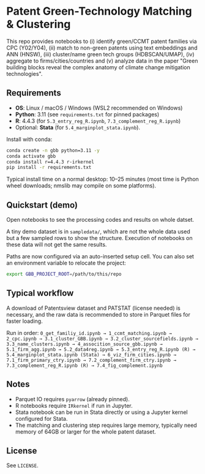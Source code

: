 # Patent Green-Technology Matching & Clustering

This repo provides notebooks to (i) identify green/CCMT patent families via CPC (Y02/Y04), (ii) match to non-green patents using text embeddings and ANN (HNSW), (iii) cluster/name green tech groups (HDBSCAN/UMAP), (iv) aggregate to firms/cities/countries and (v) analyze data in the paper "Green building blocks reveal the complex anatomy of climate change mitigation technologies".

## Requirements

- **OS**: Linux / macOS / Windows (WSL2 recommended on Windows)
- **Python**: 3.11 (see `requirements.txt` for pinned packages)
- **R**: 4.4.3 (for `5.3_entry_reg_R.ipynb`, `7.3_complement_reg_R.ipynb`)
- Optional:  **Stata** (for `5.4_marginplot_stata.ipynb`).

Install with conda:
```bash
conda create -n gbb python=3.11 -y
conda activate gbb
conda install r=4.4.3 r-irkernel
pip install -r requirements.txt
```

Typical install time on a normal desktop: 10–25 minutes (most time is Python wheel downloads; nmslib may compile on some platforms).

## Quickstart (demo)

Open notebooks to see the processing codes and results on whole datset.

A tiny demo dataset is in `sampledata/`, which are not the whole data used but a few sampled rows to show the structure. Execution of notebooks on these data will not get the same results.

Paths are now configured via an auto-inserted setup cell. You can also set an environment variable to relocate the project:

```bash
export GBB_PROJECT_ROOT=/path/to/this/repo
```

## Typical workflow

A download of Patentsview dataset and PATSTAT (license needed) is necessary, and the raw data is recommended to store in Parquet files for faster loading.

Run in order:
`0_get_familiy_id.ipynb → 1_ccmt_matching.ipynb → 2_cpc.ipynb → 3.1_cluster_GBB.ipynb → 3.2_cluster_sourcefields.ipynb → 3.3_name_clusters.ipynb → 4_assocition_source_gbb.ipynb → 5.1_firm_agg.ipynb → 5.2_data4reg.ipynb → 5.3_entry_reg_R.ipynb (R) → 5.4_marginplot_stata.ipynb (Stata) → 6_viz_firm_cities.ipynb → 7.1_firm_primary_ctry.ipynb → 7.2_complement_firm_ctry.ipynb → 7.3_complement_reg_R.ipynb (R) → 7.4_fig_complement.ipynb`

## Notes

- Parquet IO requires `pyarrow` (already pinned).
- R notebooks require `IRkernel` if run in Jupyter.
- Stata notebook can be run in Stata directly or using a Jupyter kernel configured for Stata.
- The matching and clustering step requires large memory, typically need memory of 64GB or larger for the whole patent dataset.

## License

See `LICENSE`.
